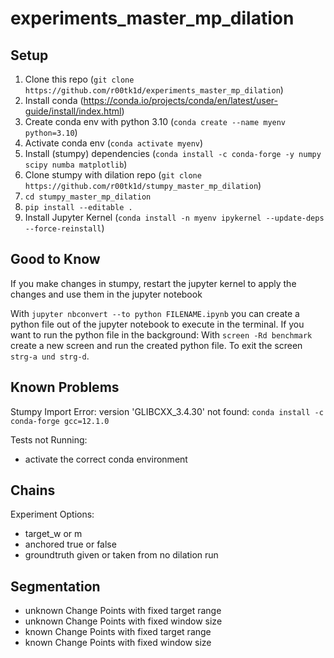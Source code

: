 # experiments_master_mp_dilation

## Setup ##
1. Clone this repo (`git clone https://github.com/r00tk1d/experiments_master_mp_dilation`)
2. Install conda (https://conda.io/projects/conda/en/latest/user-guide/install/index.html)
3. Create conda env with python 3.10 (`conda create --name myenv python=3.10`)
4. Activate conda env (`conda activate myenv`)
5. Install (stumpy) dependencies (`conda install -c conda-forge -y numpy scipy numba matplotlib`)
6. Clone stumpy with dilation repo (`git clone https://github.com/r00tk1d/stumpy_master_mp_dilation`)
7. `cd stumpy_master_mp_dilation`
8. `pip install --editable .`
9. Install Jupyter Kernel (`conda install -n myenv ipykernel --update-deps --force-reinstall`)

## Good to Know ##
If you make changes in stumpy, restart the jupyter kernel to apply the changes and use them in the jupyter notebook

With `jupyter nbconvert --to python FILENAME.ipynb` you can create a python file out of the jupyter notebook to execute in the terminal. If you want to run the python file in the background: With `screen -Rd benchmark` create a new screen and run the created python file. To exit the screen `strg-a und strg-d`.

## Known Problems ##

Stumpy Import Error: version 'GLIBCXX_3.4.30' not found: `conda install -c conda-forge gcc=12.1.0`

Tests not Running:
- activate the correct conda environment

## Chains ##
Experiment Options:
- target_w or m
- anchored true or false
- groundtruth given or taken from no dilation run


## Segmentation ##
- unknown Change Points with fixed target range
- unknown Change Points with fixed window size
- known Change Points with fixed target range
- known Change Points with fixed window size
